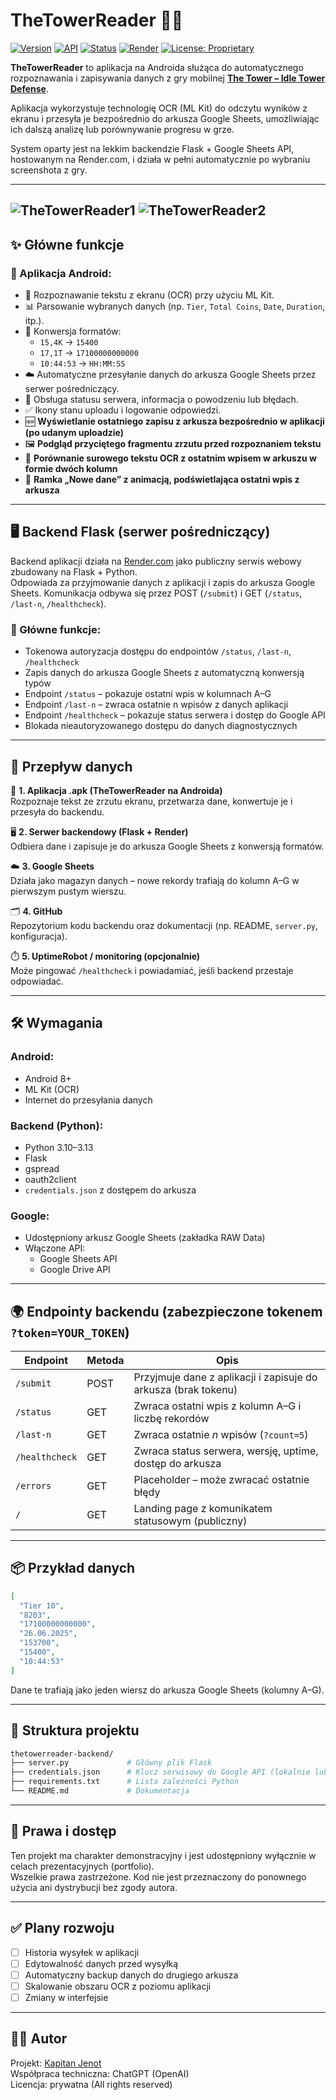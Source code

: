 # TheTowerReader 🏰📲

[![Version](https://img.shields.io/badge/version-1.0.0-blue.svg)](https://thetowerreader.onrender.com/healthcheck?token=YOUR_TOKEN)
[![API](https://img.shields.io/badge/API-protected-green.svg)](#)
[![Status](https://img.shields.io/badge/status-online-brightgreen.svg)](https://thetowerreader.onrender.com/healthcheck?token=YOUR_TOKEN)
[![Render](https://img.shields.io/badge/hosted%20on-Render.com-blueviolet)](https://thetowerreader.onrender.com)
[![License: Proprietary](https://img.shields.io/badge/license-private-lightgrey.svg)](#)

**TheTowerReader** to aplikacja na Androida służąca do automatycznego rozpoznawania i zapisywania danych z gry mobilnej [**The Tower – Idle Tower Defense**](https://play.google.com/store/apps/details?id=com.TechTreeGames.TheTower).

Aplikacja wykorzystuje technologię OCR (ML Kit) do odczytu wyników z ekranu i przesyła je bezpośrednio do arkusza Google Sheets, umożliwiając ich dalszą analizę lub porównywanie progresu w grze.

System oparty jest na lekkim backendzie Flask + Google Sheets API, hostowanym na Render.com, i działa w pełni automatycznie po wybraniu screenshota z gry.

---
![TheTowerReader1](https://github.com/user-attachments/assets/6b00cb1b-fcd8-47a3-96fe-1a217ae4ff89) ![TheTowerReader2](https://github.com/user-attachments/assets/34706e0c-c779-4f29-bf89-52421fc6cae3)
---
## ✨ Główne funkcje

### 📱 Aplikacja Android:
- 🔎 Rozpoznawanie tekstu z ekranu (OCR) przy użyciu ML Kit.
- 📊 Parsowanie wybranych danych (np. `Tier`, `Total Coins`, `Date`, `Duration`, itp.).
- 🔁 Konwersja formatów:
  - `15,4K` → `15400`
  - `17,1T` → `17100000000000`
  - `10:44:53` → `HH:MM:SS`
- ☁️ Automatyczne przesyłanie danych do arkusza Google Sheets przez serwer pośredniczący.
- 📘 Obsługa statusu serwera, informacja o powodzeniu lub błędach.
- ✅ Ikony stanu uploadu i logowanie odpowiedzi.
- 🆕 **Wyświetlanie ostatniego zapisu z arkusza bezpośrednio w aplikacji (po udanym uploadzie)**
- 🖼️ **Podgląd przyciętego fragmentu zrzutu przed rozpoznaniem tekstu**
- 💬 **Porównanie surowego tekstu OCR z ostatnim wpisem w arkuszu w formie dwóch kolumn**
- 🔲 **Ramka „Nowe dane” z animacją, podświetlająca ostatni wpis z arkusza**

---

## 🖥️ Backend Flask (serwer pośredniczący)

Backend aplikacji działa na [Render.com](https://render.com) jako publiczny serwis webowy zbudowany na Flask + Python.  
Odpowiada za przyjmowanie danych z aplikacji i zapis do arkusza Google Sheets. Komunikacja odbywa się przez POST (`/submit`) i GET (`/status`, `/last-n`, `/healthcheck`).

### 🔐 Główne funkcje:
- Tokenowa autoryzacja dostępu do endpointów `/status`, `/last-n`, `/healthcheck`
- Zapis danych do arkusza Google Sheets z automatyczną konwersją typów
- Endpoint `/status` – pokazuje ostatni wpis w kolumnach A–G
- Endpoint `/last-n` – zwraca ostatnie n wpisów z danych aplikacji
- Endpoint `/healthcheck` – pokazuje status serwera i dostęp do Google API
- Blokada nieautoryzowanego dostępu do danych diagnostycznych

---

## 🔄 Przepływ danych

🧭 **1. Aplikacja .apk (TheTowerReader na Androida)**  
Rozpoznaje tekst ze zrzutu ekranu, przetwarza dane, konwertuje je i przesyła do backendu.

🖥️ **2. Serwer backendowy (Flask + Render)**  
Odbiera dane i zapisuje je do arkusza Google Sheets z konwersją formatów.

☁️ **3. Google Sheets**  
Działa jako magazyn danych – nowe rekordy trafiają do kolumn A–G w pierwszym pustym wierszu.

🗂️ **4. GitHub**  
Repozytorium kodu backendu oraz dokumentacji (np. README, `server.py`, konfiguracja).

⏱️ **5. UptimeRobot / monitoring (opcjonalnie)**  
Może pingować `/healthcheck` i powiadamiać, jeśli backend przestaje odpowiadać.

---

## 🛠️ Wymagania

### Android:
- Android 8+
- ML Kit (OCR)
- Internet do przesyłania danych

### Backend (Python):
- Python 3.10–3.13
- Flask
- gspread
- oauth2client
- `credentials.json` z dostępem do arkusza

### Google:
- Udostępniony arkusz Google Sheets (zakładka RAW Data)
- Włączone API:
  - Google Sheets API
  - Google Drive API

---

## 🌍 Endpointy backendu (zabezpieczone tokenem `?token=YOUR_TOKEN`)

| Endpoint        | Metoda | Opis |
|-----------------|--------|------|
| `/submit`       | POST   | Przyjmuje dane z aplikacji i zapisuje do arkusza (brak tokenu) |
| `/status`       | GET    | Zwraca ostatni wpis z kolumn A–G i liczbę rekordów |
| `/last-n`       | GET    | Zwraca ostatnie *n* wpisów (`?count=5`) |
| `/healthcheck`  | GET    | Zwraca status serwera, wersję, uptime, dostęp do arkusza |
| `/errors`       | GET    | Placeholder – może zwracać ostatnie błędy |
| `/`             | GET    | Landing page z komunikatem statusowym (publiczny) |

---

## 📦 Przykład danych

```json
[
  "Tier 10",
  "8203",
  "17100000000000",
  "26.06.2025",
  "153700",
  "15400",
  "10:44:53"
]
```

Dane te trafiają jako jeden wiersz do arkusza Google Sheets (kolumny A–G).

---

## 📁 Struktura projektu

```bash
thetowerreader-backend/
├── server.py             # Główny plik Flask
├── credentials.json      # Klucz serwisowy do Google API (lokalnie lub z Render)
├── requirements.txt      # Lista zależności Python
└── README.md             # Dokumentacja
```

---

## 🔐 Prawa i dostęp

Ten projekt ma charakter demonstracyjny i jest udostępniony wyłącznie w celach prezentacyjnych (portfolio).  
Wszelkie prawa zastrzeżone. Kod nie jest przeznaczony do ponownego użycia ani dystrybucji bez zgody autora.

---

## ✅ Plany rozwoju

- [ ] Historia wysyłek w aplikacji
- [ ] Edytowalność danych przed wysyłką
- [ ] Automatyczny backup danych do drugiego arkusza
- [ ] Skalowanie obszaru OCR z poziomu aplikacji
- [ ] Zmiany w interfejsie

---

## 👨‍💻 Autor

Projekt: [Kapitan Jenot](https://github.com/KapitanJenot)  
Współpraca techniczna: ChatGPT (OpenAI)  
Licencja: prywatna (All rights reserved)
